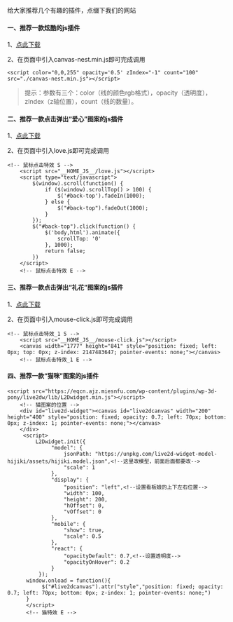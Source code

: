 给大家推荐几个有趣的插件，点缀下我们的网站
#### 一、推荐一款炫酷的js插件

1、[点此下载](href="http::/www.mylucas.com.cn/index/center/down.html?f=xxx")

2、在页面中引入canvas-nest.min.js即可完成调用
```
<script color="0,0,255" opacity='0.5' zIndex="-1" count="100" src="./canvas-nest.min.js"></script>
```
> 提示：参数有三个：color（线的颜色rgb格式），opacity（透明度），zIndex（z轴位置），count（线的数量）。

#### 二、推荐一款点击弹出“爱心”图案的js插件
1、[点此下载](href="http::/www.mylucas.com.cn/index/center/down.html?f=xxx")

2、在页面中引入love.js即可完成调用
```
<!-- 鼠标点击特效 S -->
    <script src="__HOME_JS__/love.js"></script>
    <script type="text/javascript">
	    $(window).scroll(function() {
	        if ($(window).scrollTop() > 100) {
	            $('#back-top').fadeIn(1000);
	        } else {
	            $("#back-top").fadeOut(1000);
	        }
	    });
	    $("#back-top").click(function() {
	        $('body,html').animate({
	            scrollTop: '0'
	        }, 1000);
	        return false;
	    })
	</script>
	<!-- 鼠标点击特效 E -->
```
#### 三、推荐一款点击弹出“礼花”图案的js插件
1、[点此下载](href="http::/www.mylucas.com.cn/index/center/down.html?f=xxx")

2、在页面中引入mouse-click.js即可完成调用
```
<!-- 鼠标点击特效_1 S -->
	<script src="__HOME_JS__/mouse-click.js"></script>
	<canvas width="1777" height="841" style="position: fixed; left: 0px; top: 0px; z-index: 2147483647; pointer-events: none;"></canvas>
	<!-- 鼠标点击特效_1 E -->
```
#### 四、推荐一款“猫咪”图案的js插件

```
<script src="https://eqcn.ajz.miesnfu.com/wp-content/plugins/wp-3d-pony/live2dw/lib/L2Dwidget.min.js"></script>
	<!-- 猫图案的位置 -->
	<div id="live2d-widget"><canvas id="live2dcanvas" width="200" height="400" style="position: fixed; opacity: 0.7; left: 70px; bottom: 0px; z-index: 1; pointer-events: none;"></canvas>
	</div>
	 <script>
	     L2Dwidget.init({
	          "model": {
	              jsonPath: "https://unpkg.com/live2d-widget-model-hijiki/assets/hijiki.model.json",<!--这里改模型，前面后面都要改-->
	              "scale": 1
	          },
	          "display": {
	              "position": "left",<!--设置看板娘的上下左右位置-->
	              "width": 100,
	              "height": 200,
	              "hOffset": 0,
	              "vOffset": 0
	          },
	          "mobile": {
	              "show": true,
	              "scale": 0.5
	          },
	          "react": {
	              "opacityDefault": 0.7,<!--设置透明度-->
	              "opacityOnHover": 0.2
	          }
	      });
	  window.onload = function(){
	       $("#live2dcanvas").attr("style","position: fixed; opacity: 0.7; left: 70px; bottom: 0px; z-index: 1; pointer-events: none;")
	  }
	  </script>
	  <!-- 猫特效 E -->
```